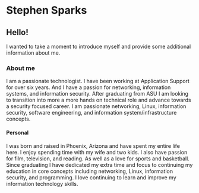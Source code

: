 # Stephen Sparks

## Hello!

I wanted to take a moment to introduce myself and provide some additional information about me. 

### About me 

I am a passionate technologist. I have been working at Application Support for over six years. And I have a passion for networking, information systems, and information security. After graduating from ASU I am looking to transition into more a more hands on technical role and advance towards a security focused career. I am passionate networking, Linux, information security, software engineering, and information system/infrastructure concepts. 

#### Personal 

I was born and raised in Phoenix, Arizona and have spent my entire life here. I enjoy spending time with my wife and two kids. I also have passion for film, television, and reading. As well as a love for sports and basketball. Since graduating I have dedicated my extra time and focus to continuing my education in core concepts including networking, Linux, information security, and programming. I love continuing to learn and improve my information technology skills. 
